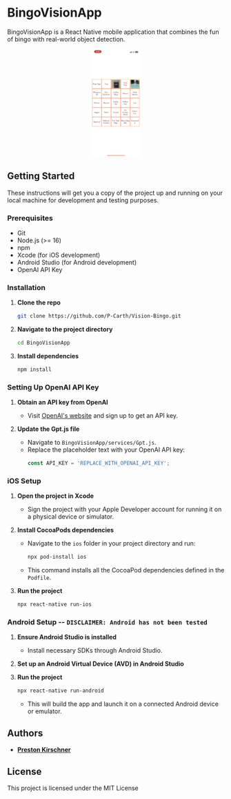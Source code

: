 # BingoVisionApp

BingoVisionApp is a React Native mobile application that combines the fun of bingo with real-world object detection.

<p align="center">
  <img src="./bingo_vision.gif" alt="Bingo Vision" height="250">
</p>

## Getting Started

These instructions will get you a copy of the project up and running on your local machine for development and testing purposes.

### Prerequisites

- Git
- Node.js (>= 16)
- npm
- Xcode (for iOS development)
- Android Studio (for Android development)
- OpenAI API Key

### Installation

1. **Clone the repo**
   ```bash
   git clone https://github.com/P-Carth/Vision-Bingo.git
   ```

2. **Navigate to the project directory**
   ```bash
   cd BingoVisionApp
   ```

3. **Install dependencies**
   ```bash
   npm install
   ```
   
### Setting Up OpenAI API Key

1. **Obtain an API key from OpenAI**
   - Visit [OpenAI's website](https://openai.com/) and sign up to get an API key.

2. **Update the Gpt.js file**
   - Navigate to `BingoVisionApp/services/Gpt.js`.
   - Replace the placeholder text with your OpenAI API key:
     ```javascript
     const API_KEY = 'REPLACE_WITH_OPENAI_API_KEY';
     ```
     
### iOS Setup

1. **Open the project in Xcode**
   - Sign the project with your Apple Developer account for running it on a physical device or simulator.

2. **Install CocoaPods dependencies**
   - Navigate to the `ios` folder in your project directory and run:
     ```bash
     npx pod-install ios
     ```
   - This command installs all the CocoaPod dependencies defined in the `Podfile`.

3. **Run the project**
   ```bash
   npx react-native run-ios

### Android Setup -- `DISCLAIMER: Android has not been tested`

1. **Ensure Android Studio is installed**
   - Install necessary SDKs through Android Studio.

2. **Set up an Android Virtual Device (AVD) in Android Studio**

3. **Run the project**
   ```bash
   npx react-native run-android
   ```
   - This will build the app and launch it on a connected Android device or emulator.

## Authors

* **[Preston Kirschner](https://github.com/P-Carth)**

## License

This project is licensed under the MIT License
